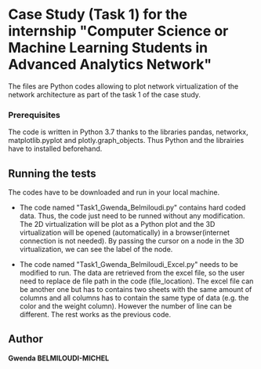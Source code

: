 # Case Study (Task 1) for the internship "Computer Science or Machine Learning Students in Advanced Analytics Network"

The files are Python codes allowing to plot network virtualization of the network architecture as part of the task 1 of the case study.

### Prerequisites

The code is written in Python 3.7 thanks to the libraries pandas, networkx, matplotlib.pyplot and plotly.graph_objects.
Thus Python and the librairies have to installed beforehand.

## Running the tests

The codes have to be downloaded and run in your local machine.

* The code named "Task1_Gwenda_Belmiloudi.py" contains hard coded data. Thus, the code just need to be runned without any modification.
The 2D virtualization will be plot as a Python plot and the 3D virtualization will be opened (automatically) in a browser(internet connection is not needed).
By passing the cursor on a node in the 3D virtualization, we can see the label of the node.

* The code named "Task1_Gwenda_Belmiloudi_Excel.py" needs to be modified to run. The data are retrieved from the excel file, so the user need to replace de file path in the code (file_location).
The excel file can be another one but has to contains two sheets with the same amount of columns and all columns has to contain the same type of data (e.g. the color and the weight column).
However the number of line can be different.
The rest works as the previous code.

## Author

**Gwenda BELMILOUDI-MICHEL**

